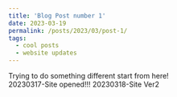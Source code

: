 ```yaml
---
title: 'Blog Post number 1'
date: 2023-03-19
permalink: /posts/2023/03/post-1/
tags:
  - cool posts
  - website updates
---
```


Trying to do something different start from here!\
20230317-Site opened!!!
20230318-Site Ver2
